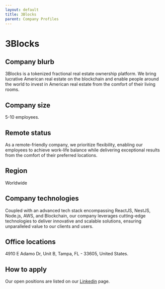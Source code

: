 ```yaml
---
layout: default
title: 3Blocks
parent: Company Profiles
---
```


# 3Blocks

## Company blurb

3Blocks is a tokenized fractional real estate ownership platform. We bring lucrative American real estate on the blockchain and enable people around the world to invest in American real estate from the comfort of their living rooms.

## Company size

5-10 employees.

## Remote status

As a remote-friendly company, we prioritize flexibility, enabling our employees to achieve work-life balance while delivering exceptional results from the comfort of their preferred locations.

## Region

Worldwide

## Company technologies

Coupled with an advanced tech stack encompassing ReactJS, NestJS, Node.js, AWS, and Blockchain, our company leverages cutting-edge technologies to deliver innovative and scalable solutions, ensuring unparalleled value to our clients and users.

## Office locations

4910 E Adamo Dr, Unit B, Tampa, FL - 33605, United States.

## How to apply

Our open positions are listed on our [Linkedin](https://www.linkedin.com/company/3blocks-io/jobs/) page.
